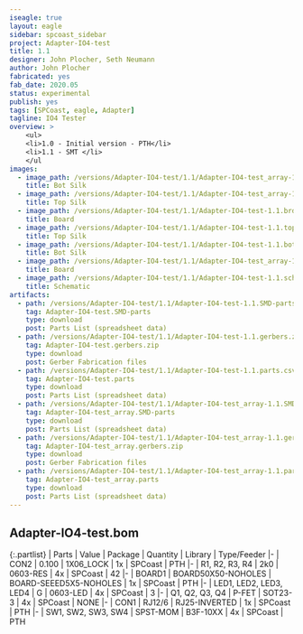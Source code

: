 ```yaml
---
iseagle: true
layout: eagle
sidebar: spcoast_sidebar
project: Adapter-IO4-test
title: 1.1
designer: John Plocher, Seth Neumann
author: John Plocher
fabricated: yes
fab_date: 2020.05
status: experimental
publish: yes
tags: [SPCoast, eagle, Adapter]
tagline: IO4 Tester
overview: >
    <ul>
    <li>1.0 - Initial version - PTH</li>
    <li>1.1 - SMT </li>
    </ul
images:
  - image_path: /versions/Adapter-IO4-test/1.1/Adapter-IO4-test_array-1.1.bot.brd.png
    title: Bot Silk
  - image_path: /versions/Adapter-IO4-test/1.1/Adapter-IO4-test_array-1.1.top.brd.png
    title: Top Silk
  - image_path: /versions/Adapter-IO4-test/1.1/Adapter-IO4-test-1.1.brd.png
    title: Board
  - image_path: /versions/Adapter-IO4-test/1.1/Adapter-IO4-test-1.1.top.brd.png
    title: Top Silk
  - image_path: /versions/Adapter-IO4-test/1.1/Adapter-IO4-test-1.1.bot.brd.png
    title: Bot Silk
  - image_path: /versions/Adapter-IO4-test/1.1/Adapter-IO4-test_array-1.1.brd.png
    title: Board
  - image_path: /versions/Adapter-IO4-test/1.1/Adapter-IO4-test-1.1.sch.png
    title: Schematic
artifacts:
  - path: /versions/Adapter-IO4-test/1.1/Adapter-IO4-test-1.1.SMD-parts.csv
    tag: Adapter-IO4-test.SMD-parts
    type: download
    post: Parts List (spreadsheet data)
  - path: /versions/Adapter-IO4-test/1.1/Adapter-IO4-test-1.1.gerbers.zip
    tag: Adapter-IO4-test.gerbers.zip
    type: download
    post: Gerber Fabrication files
  - path: /versions/Adapter-IO4-test/1.1/Adapter-IO4-test-1.1.parts.csv
    tag: Adapter-IO4-test.parts
    type: download
    post: Parts List (spreadsheet data)
  - path: /versions/Adapter-IO4-test/1.1/Adapter-IO4-test_array-1.1.SMD-parts.csv
    tag: Adapter-IO4-test_array.SMD-parts
    type: download
    post: Parts List (spreadsheet data)
  - path: /versions/Adapter-IO4-test/1.1/Adapter-IO4-test_array-1.1.gerbers.zip
    tag: Adapter-IO4-test_array.gerbers.zip
    type: download
    post: Gerber Fabrication files
  - path: /versions/Adapter-IO4-test/1.1/Adapter-IO4-test_array-1.1.parts.csv
    tag: Adapter-IO4-test_array.parts
    type: download
    post: Parts List (spreadsheet data)
---
```


## Adapter-IO4-test.bom

{:.partlist}
| Parts | Value | Package | Quantity | Library | Type/Feeder
|-
| CON2 | 0.100 | 1X06_LOCK | 1x | SPCoast | PTH
|-
| R1, R2, R3, R4 | 2k0 | 0603-RES | 4x | SPCoast | 42
|-
| BOARD1 | BOARD50X50-NOHOLES | BOARD-SEEED5X5-NOHOLES | 1x | SPCoast | PTH
|-
| LED1, LED2, LED3, LED4 | G | 0603-LED | 4x | SPCoast | 3
|-
| Q1, Q2, Q3, Q4 | P-FET | SOT23-3 | 4x | SPCoast | NONE
|-
| CON1 | RJ12/6 | RJ25-INVERTED | 1x | SPCoast | PTH
|-
| SW1, SW2, SW3, SW4 | SPST-MOM | B3F-10XX | 4x | SPCoast | PTH

